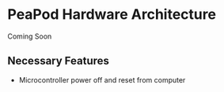 # PeaPod Hardware Architecture

Coming Soon

## Necessary Features

- Microcontroller power off and reset from computer